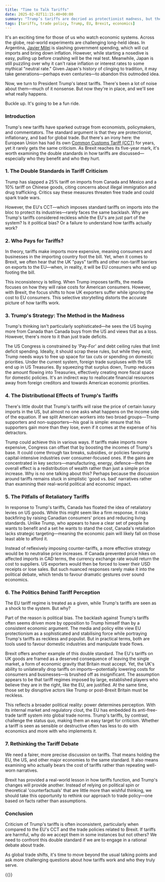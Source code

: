 ```yaml
---
title: "Time to Talk Tariffs"
date: 2025-02-02T11:15:40+00:00
summary: "Trump’s tariffs are decried as protectionist madness, but the EU’s own tariffs escape scrutiny. As Brexit hits its five-year mark, it’s time to expose the double standards in trade policy—and ask who really pays the price."
tags: [tariffs, trade policy, Trump, EU, Brexit, economics]
---
```


It's an exciting time for those of us who watch economic
systems. Across the globe, real-world experiments
are challenging long-held ideas. In Argentina, [Javier
Milei](https://en.wikipedia.org/wiki/Javier_Milei) is slashing
government spending, which will cut imports and bring down inflation. However, 
while starting a nosedive is easy, pulling up before crashing will be the
real test. Meanwhile, Japan is still puzzling over why it can't raise
inflation or interest rates to some mythical "neutral rate." Given Japan's
history of clinging to tradition, it may take generations—perhaps even
centuries—to abandon this outmoded idea.

Now, we turn to President Trump's latest tariffs. There's been a lot
of noise about them—much of it nonsense. But now they're in place,
and we'll see what really happens.

Buckle up. It's going to be a fun ride.

### Introduction

Trump's new tariffs have sparked outrage from economists,
policymakers, and commentators. The standard argument is that they
are protectionist, inflationary, and bad for global trade. But there's
an irony here: the European Union has had its own [Common Customs Tariff
(CCT)](https://taxation-customs.ec.europa.eu/customs-4/calculation-customs-duties/customs-tariff_en)
for years, yet it rarely gets the same criticism. As Brexit reaches its
five-year mark, it's worth examining the double standards in how tariffs
are discussed—especially who they benefit and who they hurt.

### 1. The Double Standards in Tariff Criticism

Trump has slapped a 25% tariff on imports from Canada and Mexico and a
10% tariff on Chinese goods, citing concerns about illegal immigration
and drug trafficking. Critics say these measures threaten free trade
and could spark trade wars.

However, the EU's CCT—which imposes standard tariffs on imports into
the bloc to protect its industries—rarely faces the same backlash. Why
are Trump's tariffs considered reckless while the EU's are just part of
the system? Is it political bias? Or a failure to understand how tariffs
actually work?

### 2. Who Pays for Tariffs?

In theory, tariffs make imports more expensive, meaning consumers and
businesses in the importing country foot the bill. Yet, when it comes
to Brexit, we often hear that the UK "pays" tariffs and other non-tariff
barriers on exports to the EU—when, in reality, it will be EU consumers
who end up footing the bill.

This inconsistency is telling. When Trump imposes tariffs, the media
focuses on how they will raise costs for American consumers. However,
with Brexit, the focus shifts to how UK exporters suffer while ignoring
the cost to EU consumers. This selective storytelling distorts the
accurate picture of how tariffs work.

### 3. Trump's Strategy: The Method in the Madness

Trump's thinking isn't particularly sophisticated—he sees the US
buying more from Canada than Canada buys from the US and views that as
a loss. However, there's more to it than just trade deficits.

The US Congress is constrained by 'Pay-For' and debt ceiling rules that
limit deficit spending. Ideally, it should scrap these rules, but while
they exist, Trump needs ways to free up space for tax cuts or spending
on domestic priorities. Under the current system, foreign trade surpluses
with the US end up in US Treasuries. By squeezing that surplus down, Trump
reduces the amount flowing into Treasuries, effectively creating more
fiscal space for domestic policies. It's an indirect way to reallocate
financial resources away from foreign creditors and towards American
economic priorities.

### 4. The Distributional Effects of Trump's Tariffs

There's little doubt that Trump's tariffs will raise the price of
certain luxury imports in the US, but almost no one asks what happens on
the income side of the equation. If we split American workers into two
broad groups—Trump supporters and non-supporters—his goal is simple:
ensure that his supporters gain more than they lose, even if it comes
at the expense of his detractors.

Trump could achieve this in various ways. If tariffs make imports more
expensive, Congress can offset that by boosting the incomes of Trump's
base. It could come through tax breaks, subsidies, or policies favouring
capital-intensive industries over consumer-focused ones. If the gains are
concentrated in key sectors—manufacturing, energy, defence—then the
overall effect is a redistribution of wealth rather than just a simple
price increase. Why is no one talking about this? Perhaps because the
discussion around tariffs remains stuck in simplistic 'good vs. bad'
narratives rather than examining their real-world political and economic
impact.

### 5. The Pitfalls of Retaliatory Tariffs

In response to Trump's tariffs, Canada has floated the idea of retaliatory
levies on US goods. While this might seem like a firm response, it risks
backfiring by raising Canadian consumers' prices and reducing living
standards. Unlike Trump, who appears to have a clear set of people
he wants to benefit and a set he wants to stand the cost, Canada's
retaliation lacks strategic targeting—meaning the economic pain will
likely fall on those least able to afford it.

Instead of reflexively imposing counter-tariffs, a more effective strategy
would be to neutralise price increases. If Canada prevented price hikes
on affected imports in CAD terms, the currency exchange rate would return
the cost to suppliers. US exporters would then be forced to lower their
USD receipts or lose sales. But such nuanced responses rarely make it
into the political debate, which tends to favour dramatic gestures over
sound economics.

### 6. The Politics Behind Tariff Perception

The EU tariff regime is treated as a given, while Trump's tariffs are
seen as a shock to the system. But why?

Part of the reason is political bias. The backlash against Trump's
tariffs often seems driven more by opposition to Trump himself than
by a consistent economic argument. The media and policy elite view EU
protectionism as a sophisticated and stabilising force while portraying
Trump's tariffs as reckless and populist. But in practical terms, both
are tools used to favour domestic industries and manipulate trade flows.

Brexit offers another example of this double standard. The EU's tariffs
on UK goods are framed as a deserved consequence of leaving the single
market, a form of economic gravity that Britain must accept. Yet, the UK's
ability to unilaterally drop tariffs on imports—potentially lowering
costs for consumers and businesses—is brushed off as insignificant. The
assumption appears to be that tariff regimes imposed by large, established
players who believe they are in the right, like the EU, are justified. At
the same time, those set by disruptive actors like Trump or post-Brexit
Britain must be reckless.

This reflects a broader political reality: power determines
perception. With its internal market and regulatory clout, the EU
has embedded its anti-free-trade tariff system into global trade
norms. Trump's tariffs, by contrast, challenge the status quo, making
them an easy target for criticism. Whether a tariff is seen as sensible
or destructive often has less to do with economics and more with who
implements it.

### 7. Rethinking the Tariff Debate

We need a fairer, more precise discussion on tariffs. That means holding
the EU, the US, and other major economies to the same standard. It
also means examining who actually bears the cost of tariffs rather than
repeating well-worn narratives.

Brexit has provided a real-world lesson in how tariffs function, and
Trump's changes will provide another. Instead of relying on political
spin or theoretical 'counterfactuals' that are little more than wishful
thinking, we should take this opportunity to rethink our approach to
trade policy—one based on facts rather than assumptions.

### Conclusion

Criticism of Trump's tariffs is often inconsistent, particularly when
compared to the EU's CCT and the trade policies related to Brexit. If
tariffs are harmful, why do we accept them in some instances but not
others? We need to confront this double standard if we are to engage in
a rational debate about trade.

As global trade shifts, it's time to move beyond the usual talking points
and ask more challenging questions about how tariffs work and who they
truly serve.

{{<joindiscord>}}
